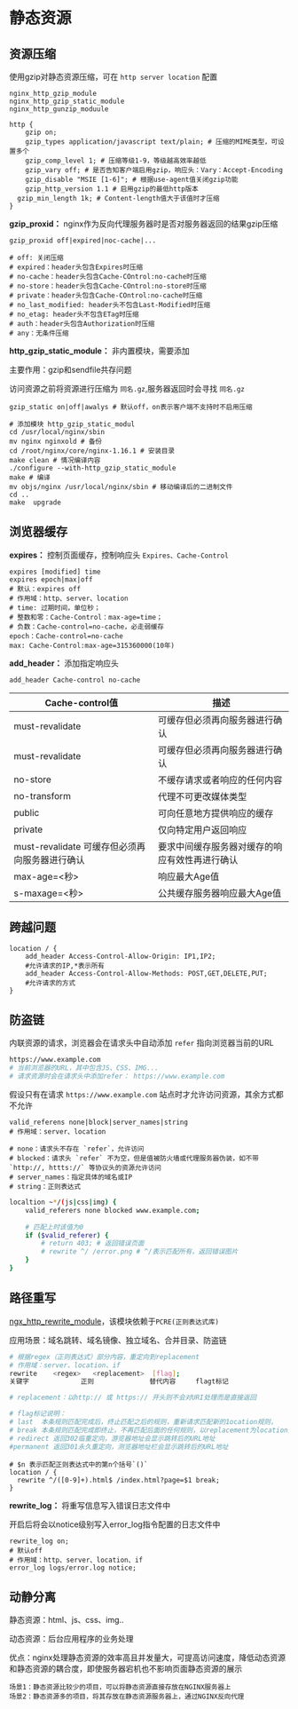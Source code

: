 # 静态资源

## 资源压缩

使用gzip对静态资源压缩，可在 `http server location` 配置

```shell
nginx_http_gzip_module
nginx_http_gzip_static_module
nginx_http_gunzip_moduule
```

```shell
http {
	gzip on;
	gzip_types application/javascript text/plain; # 压缩的MIME类型，可设置多个
	gzip_comp_level 1; # 压缩等级1-9，等级越高效率越低
	gzip_vary off; # 是否告知客户端启用gzip，响应头：Vary：Accept-Encoding
	gzip_disable "MSIE [1-6]"; # 根据use-agent值关闭gzip功能
	gzip_http_version 1.1 # 启用gzip的最低http版本
  gzip_min_length 1k; # Content-length值大于该值时才压缩
}
```

**gzip_proxid：** nginx作为反向代理服务器时是否对服务器返回的结果gzip压缩

```shell
gzip_proxid off|expired|noc-cache|...

# off: 关闭压缩
# expired：header头包含Expires时压缩
# no-cache：header头包含Cache-COntrol:no-cache时压缩
# no-store：header头包含Cache-COntrol:no-store时压缩
# private：header头包含Cache-COntrol:no-cache时压缩
# no_last_modified: header头不包含Last-Modified时压缩
# no_etag: header头不包含ETag时压缩
# auth：header头包含Authorization时压缩
# any：无条件压缩
```

 **http_gzip_static_module：** 非内置模块，需要添加

主要作用：gzip和sendfile共存问题

访问资源之前将资源进行压缩为 `同名.gz`,服务器返回时会寻找 `同名.gz`

```shell
gzip_static on|off|awalys # 默认off，on表示客户端不支持时不启用压缩
```

```shell
# 添加模块 http_gzip_static_modul
cd /usr/local/nginx/sbin
mv nginx nginxold # 备份
cd /root/nginx/core/nginx-1.16.1 # 安装目录
make clean # 情况编译内容
./configure --with-http_gzip_static_module
make # 编译
mv objs/nginx /usr/local/nginx/sbin # 移动编译后的二进制文件
cd ..
make  upgrade
```



## 浏览器缓存

**expires：** 控制页面缓存，控制响应头 `Expires、Cache-Control`

```shell
expires [modified] time
expires epoch|max|off
# 默认：expires off
# 作用域：http、server、location
# time: 过期时间，单位秒；
# 整数和零：Cache-Control：max-age=time；
# 负数：Cache-control=no-cache，必走弱缓存 
epoch：Cache-control=no-cache
max: Cache-Control:max-age=315360000(10年)
```

**add_header：** 添加指定响应头

```shell
add_header Cache-control no-cache 
```

| Cache-control值                                   | 描述                                           |
| ------------------------------------------------- | ---------------------------------------------- |
| must-revalidate                                   | 可缓存但必须再向服务器进行确认                 |
| must-revalidate                                   | 可缓存但必须再向服务器进行确认                 |
| no-store                                          | 不缓存请求或者响应的任何内容                   |
| no-transform                                      | 代理不可更改媒体类型                           |
| public                                            | 可向任意地方提供响应的缓存                     |
| private                                           | 仅向特定用户返回响应                           |
| must-revalidate	可缓存但必须再向服务器进行确认 | 要求中间缓存服务器对缓存的响应有效性再进行确认 |
| max-age=<秒>                                      | 响应最大Age值                                  |
| s-maxage=<秒>                                     | 公共缓存服务器响应最大Age值                    |



## 跨越问题

```shell
location / {
	add_header Access-Control-Allow-Origin: IP1,IP2; 
	#允许请求的IP,*表示所有	
	add_header Access-Control-Allow-Methods: POST,GET,DELETE,PUT; 
	#允许请求的方式
}
```



## 防盗链

内联资源的请求，浏览器会在请求头中自动添加 `refer` 指向浏览器当前的URL

```bash
https://www.example.com  
# 当前浏览器的URL，其中包含JS、CSS、IMG...
# 请求资源时会在请求头中添加refer： https://www.example.com
```

假设只有在请求 `https://www.example.com` 站点时才允许访问资源，其余方式都不允许

```shell
valid_referens none|block|server_names|string 
# 作用域：server、location

# none：请求头不存在 `refer`，允许访问
# blocked：请求头 `refer` 不为空，但是值被防火墙或代理服务器伪装，如不带 `http://, httts://` 等协议头的资源允许访问
# server_names：指定具体的域名或IP
# string：正则表达式 
```

```bash
localtion ~*/(js|css|img) {
	valid_referers none blocked www.example.com;
	
	# 匹配上时该值为0
	if ($valid_referer) {
		# return 403; # 返回错误页面
		# rewrite ^/ /error.png # ^/表示匹配所有，返回错误图片
	}
}
```



## 路径重写

[ngx_http_rewrite_module](https://nginx.org/en/docs/http/ngx_http_rewrite_module.html)，该模块依赖于`PCRE(正则表达式库)`

应用场景：域名跳转、域名镜像、独立域名、合并目录、防盗链

```bash
# 根据regex（正则表达式）部分内容，重定向到replacement
# 作用域：server、location、if
rewrite    <regex>   <replacement>  [flag];
关键字				正则				替代内容     flagt标记

# replacement：以http:// 或 https:// 开头则不会对URI处理而是直接返回

# flag标记说明： 
# last  本条规则匹配完成后，终止匹配之后的规则，重新请求匹配新的1ocation规则，
# break 本条规则匹配完成即终止，不再匹配后面的任何规则，以replacement为location并执行同break指令的逻辑
# redirect 返回302临重定向，游览器地址会显示跳转后的URL地址
#permanent 返回301永久重定向，测览器地址栏会显示跳转后的URL地址
```

```shell
# $n 表示匹配正则表达式中的第n个括号`()`
location / {
  rewrite ^/([0-9]+).html$ /index.html?page=$1 break;
}
```

**rewrite_log：** 将重写信息写入错误日志文件中

开启后将会以notice级别写入error_log指令配置的日志文件中

```shell
rewrite_log on; 
# 默认off
# 作用域：http、server、location、if 
error_log logs/error.log notice;
```



## 动静分离

静态资源：html、js、css、img..

动态资源：后台应用程序的业务处理

优点：nginx处理静态资源的效率高且并发量大，可提高访问速度，降低动态资源和静态资源的耦合度，即使服务器宕机也不影响页面静态资源的展示

```
场景1：静态资源比较少的项目，可以将静态资源直接存放在NGINX服务器上
场景2：静态资源多的项目，将其存放在静态资源服务器上，通过NGINX反向代理
```



